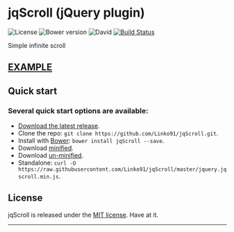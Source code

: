 # jqScroll (jQuery plugin)
![License](https://img.shields.io/badge/license-MIT-blue.svg)
![Bower version](https://img.shields.io/badge/bower-1.6.3-blue.svg)
![David](https://david-dm.org/Linko91/jqScroll.svg)
[![Build Status](https://img.shields.io/travis/Linko91/jqScroll/master.svg)](https://travis-ci.org/Linko91/jqScroll)


Simple infinite scroll

## [EXAMPLE](http://linko91.github.io/jqScroll)


## Quick start

### Several quick start options are available:

* [Download the latest release](https://github.com/Linko91/jqScroll/archive/1.6.3.zip).
* Clone the repo: `git clone https://github.com/Linko91/jqScroll.git`.
* Install with [Bower](http://bower.io): `bower install jqScroll --save`.
* Download [minified](https://raw.githubusercontent.com/Linko91/jqScroll/master/jquery.jqscroll.min.js).
* Download [un-minified](https://raw.githubusercontent.com/Linko91/jqScroll/master/jquery.jqscroll.js).
* Standalone: `curl -O https://raw.githubusercontent.com/Linko91/jqScroll/master/jquery.jqscroll.min.js`.




## License
jqScroll is released under the [MIT license](https://raw.githubusercontent.com/Linko91/jqScroll/master/LICENSE). Have at it.
* * *

